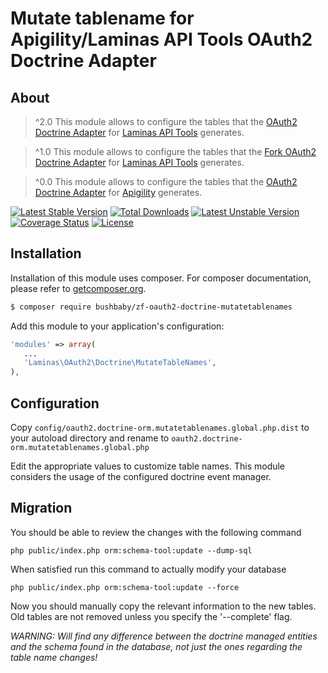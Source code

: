 Mutate tablename for Apigility/Laminas API Tools OAuth2 Doctrine Adapter
======================================================

About
-----
> ^2.0 This module allows to configure the tables that the [OAuth2 Doctrine Adapter](https://github.com/API-Skeletons/oauth2-doctrine) for [Laminas API Tools](https://api-tools.getlaminas.org/) generates.

> ^1.0 This module allows to configure the tables that the [Fork OAuth2 Doctrine Adapter](https://github.com/samsonasik/zf-oauth2-doctrine) for [Laminas API Tools](https://api-tools.getlaminas.org/) generates.

> ^0.0 This module allows to configure the tables that the [OAuth2 Doctrine Adapter](https://github.com/api-skeletons/zf-oauth2-doctrine) for [Apigility](https://apigility.org) generates.

[![Latest Stable Version](https://poser.pugx.org/bushbaby/zf-oauth2-doctrine-mutatetablenames/v/stable)](https://packagist.org/packages/bushbaby/zf-oauth2-doctrine-mutatetablenames)
[![Total Downloads](https://poser.pugx.org/bushbaby/zf-oauth2-doctrine-mutatetablenames/downloads)](https://packagist.org/packages/bushbaby/zf-oauth2-doctrine-mutatetablenames)
[![Latest Unstable Version](https://poser.pugx.org/bushbaby/zf-oauth2-doctrine-mutatetablenames/v/unstable)](https://packagist.org/packages/bushbaby/zf-oauth2-doctrine-mutatetablenames)
[![Coverage Status](https://coveralls.io/repos/github/basz/zf-oauth2-doctrine-mutatetablenames/badge.svg?branch=master)](https://coveralls.io/github/basz/zf-oauth2-doctrine-mutatetablenames?branch=master)
[![License](https://poser.pugx.org/bushbaby/zf-oauth2-doctrine-mutatetablenames/license)](https://packagist.org/packages/bushbaby/zf-oauth2-doctrine-mutatetablenames)

Installation
------------

Installation of this module uses composer. For composer documentation, please refer to [getcomposer.org](http://getcomposer.org/).

```sh
$ composer require bushbaby/zf-oauth2-doctrine-mutatetablenames
```

Add this module to your application's configuration:

```php
'modules' => array(
   ...
   'Laminas\OAuth2\Doctrine\MutateTableNames',
),
```


Configuration
-------------

Copy `config/oauth2.doctrine-orm.mutatetablenames.global.php.dist` to your autoload directory and rename to `oauth2.doctrine-orm.mutatetablenames.global.php`

Edit the appropriate values to customize table names. This module considers the usage of the configured doctrine event manager.


Migration
---------

You should be able to review the changes with the following command

```
php public/index.php orm:schema-tool:update --dump-sql
```

When satisfied run this command to actually modify your database

```
php public/index.php orm:schema-tool:update --force
```

Now you should manually copy the relevant information to the new tables. Old tables are not removed unless you specify the '--complete' flag.

*WARNING: Will find any difference between the doctrine managed entities and the schema found in the database, not just the ones regarding the table name changes!*
